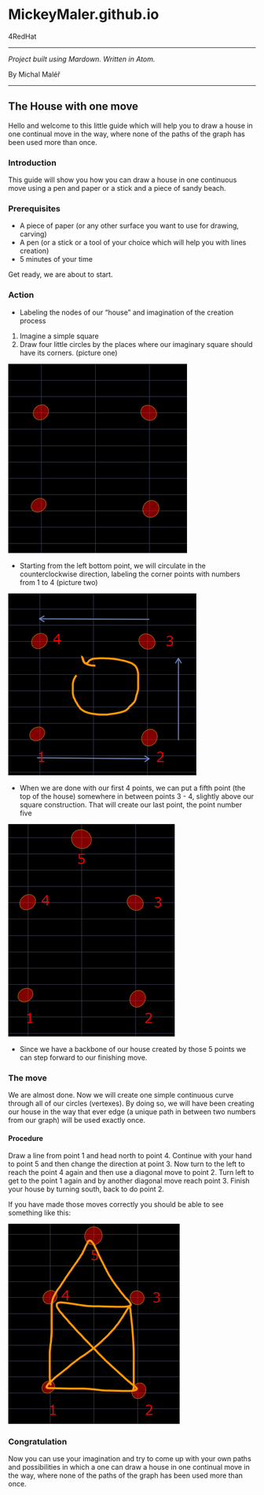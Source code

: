 # MickeyMaler.github.io
4RedHat
*******************************************************************************************************
_Project built using Mardown. Written in Atom._

By Michal Maléř

********************************************************************************************************

## The House with one move

Hello and welcome to this little guide which will help you to draw a house in one continual move in the way, where none of the paths of the graph has been used more than once.

### Introduction

This guide will show you how you can draw a house in one continuous move using a pen and paper or a stick and a piece of sandy beach.

### Prerequisites

* A piece of paper (or any other surface you want to use for drawing, carving)
* A pen (or a stick or a tool of your choice which will help you with lines creation)
* 5 minutes of your time

Get ready, we are about to start.

### Action


* Labeling the nodes of our “house” and imagination of the creation process

1. Imagine a simple square
2. Draw four little circles by the places where our imaginary square should have its corners. (picture one)

![Corners of our house](Images/zaklad.PNG)

* Starting from the left bottom point, we will circulate in the counterclockwise direction, labeling the corner points with numbers from 1 to 4 (picture two)

![Orientation](Images/cisla.PNG)


* When we are done with our first 4 points, we can put a fifth point (the top of the house)
somewhere in between points 3 - 4, slightly above our square construction. That will create our last point, the point number five

![Circle 5 is on the top](Images/5.PNG)


* Since we have a backbone of our house created by those 5 points we can step forward to our finishing move.


### The move
We are almost done. Now we will create one simple continuous curve through all of our circles (vertexes). By doing so, we will have been creating our house in the way that ever edge (a unique path in between two numbers from our graph) will be used exactly once.

#### Procedure

Draw a line from point 1 and head north to point 4. Continue with your hand to point 5 and then change the direction at point 3. Now turn to the left to reach the point 4 again and then use a diagonal move to point 2. Turn left to get to the point 1 again and by another diagonal move reach point 3. Finish your house by turning south, back to do point 2.

If you have made those moves correctly you should be able to see something like this:


![Circle 5 is on the top](Images/final.PNG)


### Congratulation

Now you can use your imagination and try to come up with your own paths and possibilities in which a one can draw a house in one continual move in the way, where none of the paths of the graph has been used more than once.
